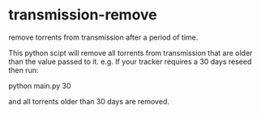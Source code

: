 # transmission-remove
remove torrents from transmission after a period of time.

This python scipt will remove all torrents from transmission that are older than the value passed to it.
e.g. If your tracker requires a 30 days reseed then run: 

python main.py 30 

and all torrents older than 30 days are removed.
